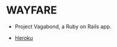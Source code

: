 # WAYFARE

* Project Vagabond, a Ruby on Rails app.

* [Heroku](https://wayfare.herokuapp.com)





